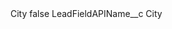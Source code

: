 <?xml version="1.0" encoding="UTF-8"?>
<CustomMetadata xmlns="http://soap.sforce.com/2006/04/metadata" xmlns:xsi="http://www.w3.org/2001/XMLSchema-instance" xmlns:xsd="http://www.w3.org/2001/XMLSchema">
    <label>City</label>
    <protected>false</protected>
    <values>
        <field>LeadFieldAPIName__c</field>
        <value xsi:type="xsd:string">City</value>
    </values>
</CustomMetadata>
